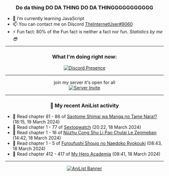 <div align="center">

### Do da thing DO DA THING DO DA THINGGGGGGGGGGG
</div>

- 🌱 I’m currently learning JavaScript
- 📫 You can contact me on Discord [TheInternetUser#9060](https://discord.com/users/534117072796385300)
- ⚡ Fun fact: 80% of the Fun fact is neither a fact nor fun. _Statistics by me 😎_
<hr>

<div align="center">

### What I'm doing right now:
[![Discord Presence](https://lanyard.cnrad.dev/api/534117072796385300)](https://discord.com/users/534117072796385300)
<hr>

join my server it's open for all <br>
[![Server Invite](https://invidget.switchblade.xyz/bfYgVHxrSs)](https://discord.gg/bfYgVHxrSs)

<hr>
  
### 🌸 My recent AniList activity

</div>

<!-- ANILIST_ACTIVITY:start -->

-   📖 Read chapter 81 - 86 of [Saotome Shimai wa Manga no Tame Nara!?](https://anilist.co/manga/103621) (18:15, 19 March 2024)
-   📖 Read chapter 1 - 77 of [Sextopwatch](https://anilist.co/manga/152411) (20:22, 18 March 2024)
-   📖 Read chapter 1 - 16 of [Nüzhu Cong Shu Li Pao Chulai Le Zenmeban](https://anilist.co/manga/165424) (14:42, 18 March 2024)
-   📖 Read chapter 1 - 5 of [Furoufushi Shoujo no Naedoko Ryokouki](https://anilist.co/manga/172835) (08:43, 18 March 2024)
-   📖 Read chapter 412 - 417 of [My Hero Academia](https://anilist.co/manga/85486) (08:41, 18 March 2024)

<!-- ANILIST_ACTIVITY:end -->
<hr>

<div align="center">

[![AniList Banner](https://img.anili.st/User/929966)](https://anilist.co/user/TheInternetUser)

<!-- ![Profile views](https://gpvc.arturio.dev/TheInternetUse7) Since 2023-01-09 -->
<br>


</div>
